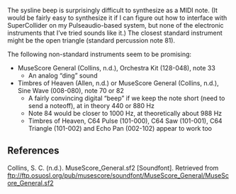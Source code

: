 The sysline beep is surprisingly difficult to synthesize as a MIDI note.
(It would be fairly easy to synthesize it if I can figure out how
to interface with SuperCollider on my Pulseaudio-based system,
but none of the electronic instruments that I’ve tried sounds like it.)
The closest standard instrument might be the open triangle (standard percussion note 81).

The following non-standard instruments seem to be promising:

- MuseScore General (Collins, n.d.), Orchestra Kit (128-048), note 33
  - An analog “ding” sound
- Timbres of Heaven (Allen, n.d.) or MuseScore General (Collins, n.d.), Sine Wave (008-080), note 70 or 82
  - A fairly convincing digital “beep” if we keep the note short (need to send a noteoff), at in theory 440 or 880 Hz
  - Note 84 would be closer to 1000 Hz, at theoretically about 988 Hz
  - Timbres of Heaven, C64 Pulse (101-000), C64 Saw (101-001), C64 Triangle (101-002) and Echo Pan (002-102) appear to work too

References
----------
Collins, S. <span title=Christian>C.</span> (n.d.). MuseScore_General.sf2 [Soundfont].
Retrieved from ftp://ftp.osuosl.org/pub/musescore/soundfont/MuseScore_General/MuseScore_General.sf2
